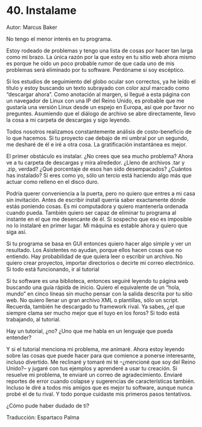 # 40. Instalame

Autor: Marcus Baker

No tengo el menor interés en tu programa.

Estoy rodeado de problemas y tengo una lista de cosas por hacer tan larga como mi brazo. La única razón por la que estoy en tu sitio web ahora mismo es porque he oído un poco probable rumor de que cada uno de mis problemas será eliminado por tu software. Perdóname si soy escéptico.

Si los estudios de seguimiento del globo ocular son correctos, ya he leído el título y estoy buscando un texto subrayado con color azul marcado como “descargar ahora”. Como anotación al margen, si llegué a esta página con un navegador de Linux con una IP del Reino Unido, es probable que me gustaría una versión Linux desde un espejo en Europa, así que por favor no preguntes. Asumiendo que el diálogo de archivo se abre directamente, llevo la cosa a mi carpeta de descargas y sigo leyendo.

Todos nosotros realizamos constantemente análisis de costo-beneficio de lo que hacemos. Si tu proyecto cae debajo de mi umbral por un segundo, me desharé de él e iré a otra cosa. La gratificación instantánea es mejor.

El primer obstáculo es instalar. ¿No crees que sea mucho problema? Ahora ve a tu carpeta de descargas y mira alrededor. ¿Lleno de archivos .tar y .zip, verdad? ¿Qué porcentaje de esos han sido desempacados? ¿Cuántos has instalado? Si eres como yo, sólo un tercio está haciendo algo más que actuar como relleno en el disco duro.

Podría querer conveniencia a la puerta, pero no quiero que entres a mi casa sin invitación. Antes de escribir install querría saber exactamente dónde estás poniendo cosas. Es mi computadora y quiero mantenerla ordenada cuando pueda. También quiero ser capaz de eliminar tu programa al instante en el que me desencante de él. Si sospecho que eso es imposible no lo instalaré en primer lugar. Mi máquina es estable ahora y quiero que siga así.

Si tu programa se basa en GUI entonces quiero hacer algo simple y ver un resultado. Los Asistentes no ayudan, porque ellos hacen cosas que no entiendo. Hay probabilidad de que quiera leer o escribir un archivo. No quiero crear proyectos, importar directorios o decirte mi correo electrónico. Si todo está funcionando, ir al tutorial

Si tu software es una biblioteca, entonces seguiré leyendo tu página web buscando una guía rápida de inicio. Quiero el equivalente de un “hola, mundo” en cinco líneas sin mucho pensar con la salida descrita por tu sitio web. No quiero llenar un gran archivo XML o plantillas, sólo un script. Recuerda, también he descargado tu framework rival. Ya sabes, ¿el que siempre clama ser mucho mejor que el tuyo en los foros? Si todo está trabajando, al tutorial.

Hay un tutorial, ¿no? ¿Uno que me habla en un lenguaje que pueda entender?

Y si el tutorial menciona mi problema, me animaré. Ahora estoy leyendo sobre las cosas que puede hacer para que comience a ponerse interesante, incluso divertido. Me reclinaré y tomaré mi té –¿mencioné que soy del Reino Unido?– y jugaré con tus ejemplos y aprenderé a usar tu creación. Si resuelve mi problema, te enviaré un correo de agradecimiento. Enviaré reportes de error cuando colapse y sugerencias de características también. Incluso le diré a todos mis amigos que es mejor tu software, aunque nunca probé el de tu rival. Y todo porque cuidaste mis primeros pasos tentativos.

¿Cómo pude haber dudado de ti?

Traducción: Espartaco Palma
